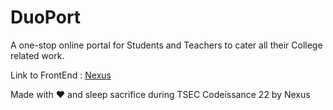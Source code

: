 # DuoPort
 A one-stop online portal for Students and Teachers to cater all their College related work.

Link to FrontEnd : <a href = "https://abhigyanbafna.github.io/Codeissance_13_Nexus/Login/login.html">Nexus</a>


Made with ❤️ and sleep sacrifice during TSEC Codeissance 22 by Nexus
